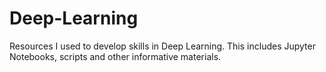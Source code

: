 # Deep-Learning
Resources I used to develop skills in Deep Learning. This includes Jupyter Notebooks, scripts and other informative materials. 
